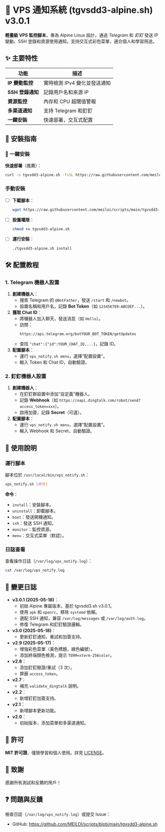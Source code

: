 # 📢 VPS 通知系統 (tgvsdd3-alpine.sh) v3.0.1

**輕量級 VPS 監控腳本**，專為 Alpine Linux 設計，通過 *Telegram* 和 *釘釘* 發送 IP 變動、SSH 登錄和資源使用通知。支持交互式彩色菜單，適合個人和學習用途。

## ✨ 主要特性

| 功能 | 描述 |
| --- | --- |
| **IP 變動監控** | 實時檢測 IPv4 變化並發送通知 |
| **SSH 登錄通知** | 記錄用戶名和來源 IP |
| **資源監控** | 內存和 CPU 超閾值警報 |
| **多渠道通知** | 支持 Telegram 和釘釘 |
| **一鍵安裝** | 快速部署，交互式配置 |

## 🔧 安裝指南

### 🚀 一鍵安裝

**快速部署**（推薦）：

```bash
curl -o tgvsdd3-alpine.sh -fsSL https://raw.githubusercontent.com/meiloi/scripts/main/tgvsdd3-alpine.sh && chmod +x tgvsdd3-alpine.sh && ./tgvsdd3-alpine.sh
```

### 手動安裝

- [ ] **下載腳本**：
  ```bash
  wget https://raw.githubusercontent.com/meiloi/scripts/main/tgvsdd3-alpine.sh -O tgvsdd3-alpine.sh
  ```
- [ ] **設置權限**：
  ```bash
  chmod +x tgvsdd3-alpine.sh
  ```
- [ ] **運行安裝**：
  ```bash
  ./tgvsdd3-alpine.sh install
  ```

## 🛠️ 配置教程

### 1. Telegram 機器人設置
1. **創建機器人**：
   - 搜索 Telegram 的 `@BotFather`，發送 `/start` 和 `/newbot`。
   - 設置名稱和用戶名，記錄 **Bot Token**（如 `123456789:ABCDEF...`）。
2. **獲取 Chat ID**：
   - 將機器人加入聊天，發送消息（如 `Hello`）。
   - 訪問：
     ```
     https://api.telegram.org/botYOUR_BOT_TOKEN/getUpdates
     ```
   - 查找 `"chat":{"id":YOUR_CHAT_ID,...}`，記錄 ID。
3. **配置腳本**：
   - 運行 `vps_notify.sh menu`，選擇“配置設置”。
   - 輸入 Token 和 Chat ID，自動驗證。

### 2. 釘釘機器人設置
1. **創建機器人**：
   - 在釘釘群設置中添加“自定義”機器人。
   - 記錄 **Webhook**（如 `https://oapi.dingtalk.com/robot/send?access_token=xxx`）。
   - 啟用加簽，記錄 **Secret**（可選）。
2. **配置腳本**：
   - 運行 `vps_notify.sh menu`，選擇“配置設置”。
   - 輸入 Webhook 和 Secret，自動驗證。

## 📖 使用說明

### 運行腳本
腳本位於 `/usr/local/bin/vps_notify.sh`：
```bash
vps_notify.sh [命令]
```

**命令**：
- `install`：安裝腳本。
- `uninstall`：卸載腳本。
- `boot`：發送開機通知。
- `ssh`：發送 SSH 通知。
- `monitor`：監控資源。
- `menu`：交互式菜單（默認）。

### 日誌查看
查看操作日誌（`/var/log/vps_notify.log`）：
```bash
cat /var/log/vps_notify.log
```

## 📜 變更日誌
- **v3.0.1 (2025-05-18)**：
  - 初始 Alpine 專屬版本，基於 tgvsdd3.sh v3.0.1。
  - 使用 `apk` 和 `openrc`，移除 `systemd` 依賴。
  - 適配 SSH 通知，兼容 `/var/log/messages` 或 `/var/log/auth.log`。
  - 修復 Telegram 和釘釘驗證邏輯。
- **v3.0 (2025-05-18)**：
  - 更新釘釘通知，重試和加簽支持。
- **v2.9 (2025-05-17)**：
  - 增強彩色菜單（黃色標題，綠色編號）。
  - 添加終端顏色檢測，提示 `TERM=xterm-256color`。
- **v2.8**：
  - 添加釘釘驗證/重試（3 次）。
  - 屏蔽 `access_token`。
- **v2.7**：
  - 補充 `validate_dingtalk` 說明。
- **v2.2**：
  - 新增釘釘加簽支持。
- **v2.1**：
  - 新增腳本更新功能。
- **v2.0**：
  - 初始版本，添加菜單和多渠道通知。

## 📄 許可
**MIT 許可證**，僅限學習和個人使用。詳見 [LICENSE](LICENSE)。

## 🙏 致謝
感謝所有測試和反饋的用戶！

## ❓ 問題與反饋
檢查日誌（`/var/log/vps_notify.log`）或提交 Issue：
- GitHub: https://github.com/MEILOI/scripts/blob/main/tgvsdd3-alpine.sh
